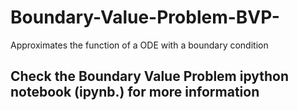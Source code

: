 # Boundary-Value-Problem-BVP-
Approximates the function of a ODE with a boundary condition

## Check the Boundary Value Problem ipython notebook (ipynb.) for more information 
